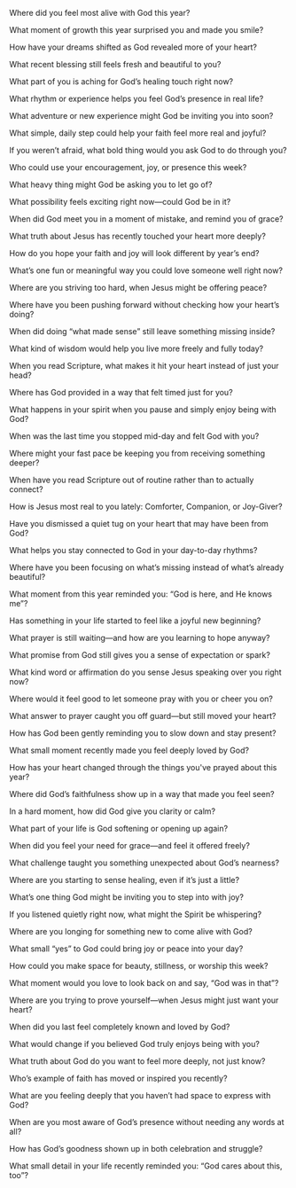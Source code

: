 Where did you feel most alive with God this year?

What moment of growth this year surprised you and made you smile?

How have your dreams shifted as God revealed more of your heart?

What recent blessing still feels fresh and beautiful to you?

What part of you is aching for God’s healing touch right now?

What rhythm or experience helps you feel God’s presence in real life?

What adventure or new experience might God be inviting you into soon?

What simple, daily step could help your faith feel more real and joyful?

If you weren’t afraid, what bold thing would you ask God to do through you?

Who could use your encouragement, joy, or presence this week?

What heavy thing might God be asking you to let go of?

What possibility feels exciting right now—could God be in it?

When did God meet you in a moment of mistake, and remind you of grace?

What truth about Jesus has recently touched your heart more deeply?

How do you hope your faith and joy will look different by year’s end?

What’s one fun or meaningful way you could love someone well right now?

Where are you striving too hard, when Jesus might be offering peace?

Where have you been pushing forward without checking how your heart’s doing?

When did doing “what made sense” still leave something missing inside?

What kind of wisdom would help you live more freely and fully today?

When you read Scripture, what makes it hit your heart instead of just your head?

Where has God provided in a way that felt timed just for you?

What happens in your spirit when you pause and simply enjoy being with God?

When was the last time you stopped mid-day and felt God with you?

Where might your fast pace be keeping you from receiving something deeper?

When have you read Scripture out of routine rather than to actually connect?

How is Jesus most real to you lately: Comforter, Companion, or Joy-Giver?

Have you dismissed a quiet tug on your heart that may have been from God?

What helps you stay connected to God in your day-to-day rhythms?

Where have you been focusing on what’s missing instead of what’s already beautiful?

What moment from this year reminded you: “God is here, and He knows me”?

Has something in your life started to feel like a joyful new beginning?

What prayer is still waiting—and how are you learning to hope anyway?

What promise from God still gives you a sense of expectation or spark?

What kind word or affirmation do you sense Jesus speaking over you right now?

Where would it feel good to let someone pray with you or cheer you on?

What answer to prayer caught you off guard—but still moved your heart?

How has God been gently reminding you to slow down and stay present?

What small moment recently made you feel deeply loved by God?

How has your heart changed through the things you've prayed about this year?

Where did God’s faithfulness show up in a way that made you feel seen?

In a hard moment, how did God give you clarity or calm?

What part of your life is God softening or opening up again?

When did you feel your need for grace—and feel it offered freely?

What challenge taught you something unexpected about God’s nearness?

Where are you starting to sense healing, even if it’s just a little?

What’s one thing God might be inviting you to step into with joy?

If you listened quietly right now, what might the Spirit be whispering?

Where are you longing for something new to come alive with God?

What small “yes” to God could bring joy or peace into your day?

How could you make space for beauty, stillness, or worship this week?

What moment would you love to look back on and say, “God was in that”?

Where are you trying to prove yourself—when Jesus might just want your heart?

When did you last feel completely known and loved by God?

What would change if you believed God truly enjoys being with you?

What truth about God do you want to feel more deeply, not just know?

Who’s example of faith has moved or inspired you recently?

What are you feeling deeply that you haven’t had space to express with God?

When are you most aware of God’s presence without needing any words at all?

How has God’s goodness shown up in both celebration and struggle?

What small detail in your life recently reminded you: “God cares about this, too”?